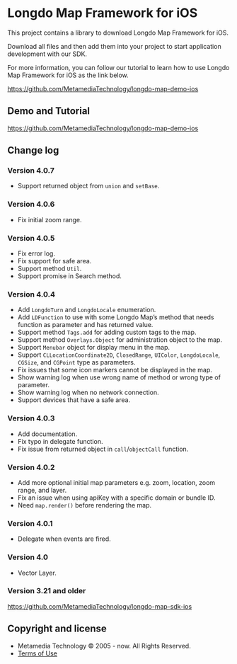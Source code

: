 # Longdo Map Framework for iOS
This project contains a library to download Longdo Map Framework for iOS.

Download all files and then add them into your project to start application development with our SDK.

For more information, you can follow our tutorial to learn how to use Longdo Map Framework for iOS as the link below.

https://github.com/MetamediaTechnology/longdo-map-demo-ios

## Demo and Tutorial
https://github.com/MetamediaTechnology/longdo-map-demo-ios

## Change log

### Version 4.0.7
* Support returned object from `union` and `setBase`.

### Version 4.0.6
* Fix initial zoom range.

### Version 4.0.5
* Fix error log.
* Fix support for safe area.
* Support method `Util`.
* Support promise in Search method.

### Version 4.0.4
* Add `LongdoTurn` and `LongdoLocale` enumeration.
* Add `LDFunction` to use with some Longdo Map’s method that needs function as parameter and has returned value.
* Support method `Tags.add` for adding custom tags to the map.
* Support method `Overlays.Object` for administration object to the map.
* Support `Menubar` object for display menu in the map.
* Support `CLLocationCoordinate2D`, `ClosedRange`, `UIColor`, `LongdoLocale`, `CGSize`, and `CGPoint` type as parameters.
* Fix issues that some icon markers cannot be displayed in the map.
* Show warning log when use wrong name of method or wrong type of parameter.
* Show warning log when no network connection.
* Support devices that have a safe area.

### Version 4.0.3
* Add documentation.
* Fix typo in delegate function.
* Fix issue from returned object in `call`/`objectCall` function.

### Version 4.0.2
* Add more optional initial map parameters e.g. zoom, location, zoom range, and layer.
* Fix an issue when using apiKey with a specific domain or bundle ID.
* Need `map.render()` before rendering the map.

### Version 4.0.1
* Delegate when events are fired.

### Version 4.0
* Vector Layer.

### Version 3.21 and older
https://github.com/MetamediaTechnology/longdo-map-sdk-ios

## Copyright and license
  * Metamedia Technology © 2005 - now. All Rights Reserved.
  * [Terms of Use](LICENSE.md)
